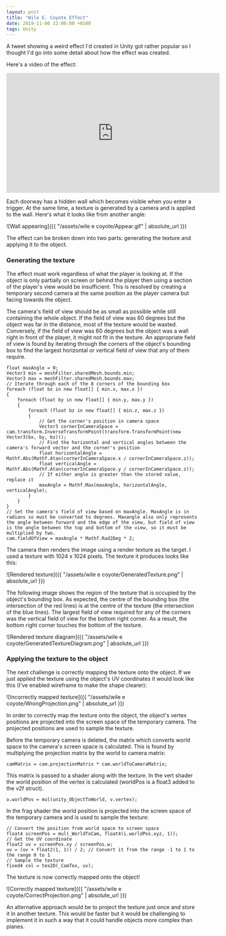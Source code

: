 ```yaml
---
layout: post
title: "Wile E. Coyote Effect"
date: 2019-11-06 12:00:00 +0100
tags: Unity
---
```

A tweet showing a weird effect I'd created in Unity got rather popular so I thought I'd go into some detail about how the effect was created.

Here's a video of the effect:

<iframe width="560" height="315" src="https://www.youtube.com/embed/Z_RQenPprUc" frameborder="0" allow="accelerometer; autoplay; encrypted-media; gyroscope; picture-in-picture" allowfullscreen></iframe>

Each doorway has a hidden wall which becomes visible when you enter a trigger. At the same time, a texture is generated by a camera and is applied to the wall. Here's what it looks like from another angle:

![Wall appearing]({{ "/assets/wile e coyote/Appear.gif" | absolute_url }})

The effect can be broken down into two parts: generating the texture and applying it to the object.

### Generating the texture
The effect must work regardless of what the player is looking at. If the object is only partially on screen or behind the player then using a section of the player's view would be insufficient. This is resolved by creating a temporary second camera at the same position as the player camera but facing towards the object.

The camera's field of view should be as small as possible while still containing the whole object. If the field of view was 60 degrees but the object was far in the distance, most of the texture would be wasted. Conversely, if the field of view was 60 degrees but the object was a wall right in front of the player, it might not fit in the texture. An appropriate field of view is found by iterating through the corners of the object's bounding box to find the largest horizontal or vertical field of view that any of them require.

    float maxAngle = 0;
    Vector3 min = meshFilter.sharedMesh.bounds.min;
    Vector3 max = meshFilter.sharedMesh.bounds.max;
    // Iterate through each of the 8 corners of the bounding box
    foreach (float bx in new float[] { min.x, max.x })
    {
        foreach (float by in new float[] { min.y, max.y })
        {
            foreach (float bz in new float[] { min.z, max.z })
            {
                // Get the corner's position in camera space
                Vector3 cornerInCameraSpace = cam.transform.InverseTransformPoint(transform.TransformPoint(new Vector3(bx, by, bz)));
                // Find the horizontal and vertical angles between the camera's forward vector and the corner's position
                float horizontalAngle = Mathf.Abs(Mathf.Atan(cornerInCameraSpace.x / cornerInCameraSpace.z));
                float verticalAngle = Mathf.Abs(Mathf.Atan(cornerInCameraSpace.y / cornerInCameraSpace.z));
                // If either angle is greater than the stored value, replace it
                maxAngle = Mathf.Max(maxAngle, horizontalAngle, verticalAngle);
            }
        }
    }
    // Set the camera's field of view based on maxAngle. MaxAngle is in radians so must be converted to degrees. Maxangle also only represents the angle between forward and the edge of the view, but field of view is the angle between the top and bottom of the view, so it must be multiplied by two.
    cam.fieldOfView = maxAngle * Mathf.Rad2Deg * 2;

The camera then renders the image using a render texture as the target. I used a texture with 1024 x 1024 pixels. The texture it produces looks like this:

![Rendered texture]({{ "/assets/wile e coyote/GeneratedTexture.png" | absolute_url }})

The following image shows the region of the texture that is occupied by the object's bounding box. As expected, the centre of the bounding box (the intersection of the red lines) is at the centre of the texture (the intersection of the blue lines). The largest field of view required for any of the corners was the vertical field of view for the bottom right corner. As a result, the bottom right corner touches the bottom of the texture.

![Rendered texture diagram]({{ "/assets/wile e coyote/GeneratedTextureDiagram.png" | absolute_url }})

### Applying the texture to the object
The next challenge is correctly mapping the texture onto the object. If we just applied the texture using the object's UV coordinates it would look like this (I've enabled wireframe to make the shape clearer):

![Incorrectly mapped texture]({{ "/assets/wile e coyote/WrongProjection.png" | absolute_url }})

In order to correctly map the texture onto the object, the object's vertex positions are projected into the screen space of the temporary camera. The projected positions are used to sample the texture.

Before the temporary camera is deleted, the matrix which converts world space to the camera's screen space is calculated. This is found by multiplying the projection matrix by the world to camera matrix:

    camMatrix = cam.projectionMatrix * cam.worldToCameraMatrix;

This matrix is passed to a shader along with the texture. In the vert shader the world position of the vertex is calculated (worldPos is a float3 added to the v2f struct).

	o.worldPos = mul(unity_ObjectToWorld, v.vertex);

In the frag shader the world position is projected into the screen space of the temporary camera and is used to sample the texture:

    // Convert the position from world space to screen space
    float4 screenPos = mul(_WorldToCam, float4(i.worldPos.xyz, 1));
    // Get the UV coordinate
    float2 uv = screenPos.xy / screenPos.w;
    uv = (uv + float2(1, 1)) / 2; // Convert it from the range -1 to 1 to the range 0 to 1
    // Sample the texture
    fixed4 col = tex2D(_CamTex, uv);

The texture is now correctly mapped onto the object!

![Correctly mapped texture]({{ "/assets/wile e coyote/CorrectProjection.png" | absolute_url }})

An alternative approach would be to project the texture just once and store it in another texture. This would be faster but it would be challenging to implement it in such a way that it could handle objects more complex than planes.